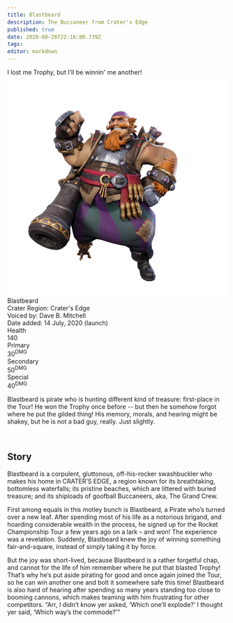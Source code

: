 ```yaml
---
title: Blastbeard
description: The Buccaneer from Crater's Edge
published: true
date: 2020-08-26T22:16:00.739Z
tags: 
editor: markdown
---
```


<!-- Begin Character Quote -->
<div class="title-quote">
  I lost me Trophy, but I'll be winnin' me another!
</div>
<!-- End Character Quote -->

<!-- Begin Character Info Card -->
<div class="info-card-container">
  <div class="wrapper">
    <div class="info-card">
      <div class="info-card__image info-card__image--blastbeard">
        <a class="spotlight" href="/characters/blastbeard/blastbeard_full_model.png">
            <!-- Always use 250x250 thumbnail for img src -->
            <!-- src format /characters/name/name_full_model-thumb.png -->
            <img src="/characters/blastbeard/blastbeard_full_model.png"/>
          </a>
      </div>
      <div class="info-card__unit-name">Blastbeard</div>
      <div class="info-card__region info-card__level--blastbeard">Crater Region: Crater's Edge</div>
      <div class="info-card__voice info-card__level--blastbeard">Voiced by: Dave B. Mitchell</div>
      <div class="info-card__date info-card__level--blastbeard">Date added: 14 July, 2020 (launch)</div>
      <div class="info-card__unit-stats info-card__unit-stats--blastbeard clearfix">
        <div class="stat">
          <div class="one-third">
            <div class="stat-name">Health</div>
          </div>
          <div class="two-third">
            <div class="stat-value">140</div>
          </div>
        </div>
        <div class="stat">
          <div class="one-third">
            <div class="stat-name">Primary</div>
          </div>
          <div class="two-third">
            <div class="stat-value">30<sup>DMG</sup></div>
          </div>
        </div>
        <div class="stat">
          <div class="one-third">
            <div class="stat-name">Secondary</div>
          </div>
          <div class="two-third">
            <div class="stat-value">50<sup>DMG</sup></div>
          </div>
        </div>
        <div class="stat no-border">
          <div class="one-third">
            <div class="stat-name">Special</div>
          </div>
          <div class="two-third">
            <div class="stat-value">40<sup>DMG</sup></div>
          </div>
        </div>
      </div>
    </div> <!-- end info-card-->
  </div> <!-- end wrapper -->
</div> <!-- end container -->
<!-- End of Character Info box -->

<!-- Begin Character Intro -->
<div>
  <p>Blastbeard is pirate who is hunting different kind of treasure: first-place in the Tour! He won the Trophy once before -- but then he somehow forgot where he put the gilded thing! His memory, morals, and hearing might be shakey, but he is not a bad guy, really. Just slightly.</p>
</div>
<!-- End Character Intro -->

<br>

<!-- Begin Character Story -->
<div>
  <h2>Story</h2>
    <p>Blastbeard is a corpulent, gluttonous, off-his-rocker swashbuckler who makes his home in CRATER’S EDGE, a region known for its breathtaking, bottomless waterfalls; its pristine beaches, which are littered with buried treasure; and its shiploads of goofball Buccaneers, aka, The Grand Crew.</p>
  <p>First among equals in this motley bunch is Blastbeard, a Pirate who’s turned over a new leaf. After spending most of his life as a notorious brigand, and hoarding considerable wealth in the process, he signed up for the Rocket Championship Tour a few years ago on a lark – and won! The experience was a revelation. Suddenly, Blastbeard knew the joy of winning something fair-and-square, instead of simply taking it by force.</p>
 <p>But the joy was short-lived, because Blastbeard is a rather forgetful chap, and cannot for the life of him remember where he put that blasted Trophy! That’s why he’s put aside pirating for good and once again joined the Tour, so he can win another one and bolt it somewhere safe this time! Blastbeard is also hard of hearing after spending so many years standing too close to booming cannons, which makes teaming with him frustrating for other competitors. “Arr, I didn’t know yer asked, ‘Which one’ll explode?’ I thought yer said, ‘Which way’s the commode?’”</p>
</div>
<!-- End Character Story -->

<br>

<!-- Begin Gallery -->
<!-- DO NOT TOUCH THE GALLERY, CONTACT SlackingVeteren IF YOU NEED TO CHANGE ANYTHING -->

<!--
<div>
  <h2>Gallery</h2>
  <br>
  <br>
  <div class="carousel slide" id="carouselIndicators" data-ride="carousel" data-interval="0">
    <ol class="carousel-indicators">
      <li class="carousel-indicators-list active" data-target="#carouselIndicators" data-slide-to="0"></li>
      <li class="carousel-indicators-list" data-target="#carouselIndicators" data-slide-to="1"></li>
      <li class="carousel-indicators-list" data-target="#carouselIndicators" data-slide-to="2"></li>
    </ol>
    <div class="carousel-inner">
      <div class="spotlight-group">
        <a class="spotlight carousel-item active" href="/characters/boone/boone_and_granpappy.png">
          <img src="/characters/boone/boone_and_granpappy-thumb.png" height="282px">
          <div class="carousel-caption">
            Boone with Ol' Granpappy
          </div>
        </a>
        <a class="spotlight carousel-item" href="/characters/boone/boone_and_zik.png">
          <img src="/characters/boone/boone_and_zik-thumb.png">
          <div class="carousel-caption">
            Boone and Zik
          </div>
        </a>
        <a class="spotlight carousel-item" href="/characters/boone/boone-outside-outpost.png">
          <img src="/characters/boone/boone-outside-outpost-w500.png">
          <div class="carousel-caption">
            Boone infront of his outpost
          </div>
        </a>
      </div>
    </div>
    <a class="carousel-control-prev" data-target="#carouselIndicators" role="button" data-slide="prev">
      <span class="carousel-control-prev-icon" aria-hidden="true"></span><span class="sr-only">Previous</span>
    </a>
    <a class="carousel-control-next" data-target="#carouselIndicators"
        role="button" data-slide="next">
      <span class="carousel-control-next-icon" aria-hidden="true"></span><span class="sr-only">Next</span>
    </a>
  </div>
</div>
-->
<!-- End Gallary -->